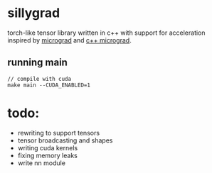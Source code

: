 # sillygrad

torch-like tensor library written in c++ with support for acceleration \
inspired by [micrograd](https://github.com/karpathy/micrograd) and 
[c++ micrograd](https://github.com/10-zin/cpp-micrograd).

## running main
```
// compile with cuda
make main --CUDA_ENABLED=1 
``` 

# todo:
- rewriting to support tensors
- tensor broadcasting and shapes
- writing cuda kernels
- fixing memory leaks
- write nn module 
